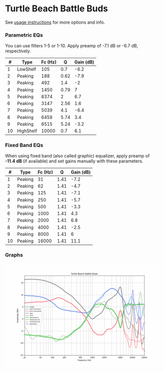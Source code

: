 # Turtle Beach Battle Buds
See [usage instructions](https://github.com/jaakkopasanen/AutoEq#usage) for more options and info.

### Parametric EQs
You can use filters 1-5 or 1-10. Apply preamp of -7.1 dB or -6.7 dB, respectively.

|   # | Type      |   Fc (Hz) |    Q |   Gain (dB) |
|-----|-----------|-----------|------|-------------|
|   1 | LowShelf  |       105 | 0.7  |        -6.2 |
|   2 | Peaking   |       188 | 0.62 |        -7.9 |
|   3 | Peaking   |       492 | 1.4  |        -2   |
|   4 | Peaking   |      1450 | 0.79 |         7   |
|   5 | Peaking   |      8374 | 2    |         6.7 |
|   6 | Peaking   |      3147 | 2.56 |         1.6 |
|   7 | Peaking   |      5039 | 4.1  |        -6.4 |
|   8 | Peaking   |      6458 | 5.74 |         3.4 |
|   9 | Peaking   |      8515 | 5.24 |        -3.2 |
|  10 | HighShelf |     10000 | 0.7  |         6.1 |

### Fixed Band EQs
When using fixed band (also called graphic) equalizer, apply preamp of **-11.4 dB** (if available) and set gains manually with these parameters.

|   # | Type    |   Fc (Hz) |    Q |   Gain (dB) |
|-----|---------|-----------|------|-------------|
|   1 | Peaking |        31 | 1.41 |        -7.2 |
|   2 | Peaking |        62 | 1.41 |        -4.7 |
|   3 | Peaking |       125 | 1.41 |        -7.1 |
|   4 | Peaking |       250 | 1.41 |        -5.7 |
|   5 | Peaking |       500 | 1.41 |        -3.3 |
|   6 | Peaking |      1000 | 1.41 |         4.3 |
|   7 | Peaking |      2000 | 1.41 |         6.8 |
|   8 | Peaking |      4000 | 1.41 |        -2.5 |
|   9 | Peaking |      8000 | 1.41 |         6   |
|  10 | Peaking |     16000 | 1.41 |        11.1 |

### Graphs
![](./Turtle%20Beach%20Battle%20Buds.png)
